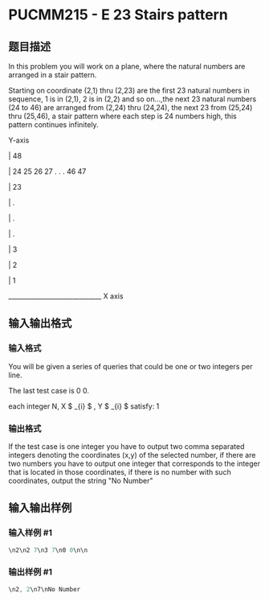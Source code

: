 # PUCMM215 - E 23 Stairs pattern

## 题目描述

In this problem you will work on a plane, where the natural numbers are arranged in a stair pattern.

Starting on coordinate (2,1) thru (2,23) are the first 23 natural numbers in sequence, 1 is in (2,1), 2 is in (2,2) and so on...,the next 23 natural numbers (24 to 46) are arranged from (2,24) thru (24,24), the next 23 from (25,24) thru (25,46), a stair pattern where each step is 24 numbers high, this pattern continues infinitely.

Y-axis

| 48

| 24 25 26 27 . . . 46 47

| 23

| .

| .

| .

| 3

| 2

| 1

\_\_\_\_\_\_\_\_\_\_\_\_\_\_\_\_\_\_\_\_\_\_\_\_\_\_\_\_\_ X axis

## 输入输出格式

### 输入格式

You will be given a series of queries that could be one or two integers per line.

The last test case is 0 0.

each integer N, X $ _{i} $ , Y $ _{i} $ satisfy: 1

### 输出格式

If the test case is one integer you have to output two comma separated integers denoting the coordinates (x,y) of the selected number, if there are two numbers you have to output one integer that corresponds to the integer that is located in those coordinates, if there is no number with such coordinates, output the string "No Number"

## 输入输出样例

### 输入样例 #1

```cpp
\n2\n2 7\n3 7\n0 0\n\n
```


### 输出样例 #1

```cpp
\n2, 2\n7\nNo Number
```



